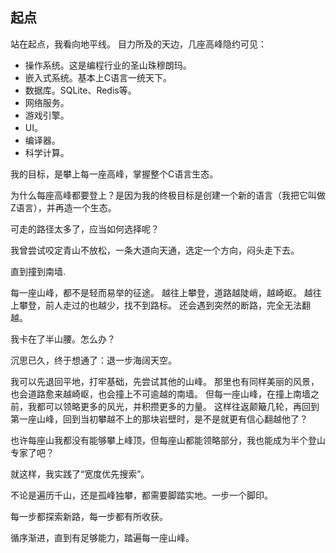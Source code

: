 ## 起点

站在起点，我看向地平线。 目力所及的天边，几座高峰隐约可见：

- 操作系统。这是编程行业的圣山珠穆朗玛。
- 嵌入式系统。基本上C语言一统天下。
- 数据库。SQLite、Redis等。
- 网络服务。
- 游戏引擎。
- UI。
- 编译器。
- 科学计算。

我的目标，是攀上每一座高峰，掌握整个C语言生态。

为什么每座高峰都要登上？是因为我的终极目标是创建一个新的语言（我把它叫做Z语言），并再造一个生态。

可走的路径太多了，应当如何选择呢？

我曾尝试咬定青山不放松，一条大道向天通，选定一个方向，闷头走下去。

直到撞到南墙.

每一座山峰，都不是轻而易举的征途。
越往上攀登，道路越陡峭，越崎岖。
越往上攀登，前人走过的也越少，找不到路标。
还会遇到突然的断路，完全无法翻越。

我卡在了半山腰。怎么办？

沉思已久，终于想通了：退一步海阔天空。

我可以先退回平地，打牢基础，先尝试其他的山峰。
那里也有同样美丽的风景，也会道路愈来越崎岖，也会撞上不可逾越的南墙。
但每一座山峰，在撞上南墙之前，我都可以领略更多的风光，并积攒更多的力量。
这样往返颠簸几轮，再回到第一座山峰，回到当初攀越不上的那块岩壁时，是不是就更有信心翻越他了？

也许每座山我都没有能够攀上峰顶，但每座山都能领略部分，我也能成为半个登山专家了吧？

就这样，我实践了“宽度优先搜索”。

不论是遍历千山，还是孤峰独攀，都需要脚踏实地。一步一个脚印。

每一步都探索新路，每一步都有所收获。

循序渐进，直到有足够能力，踏遍每一座山峰。
